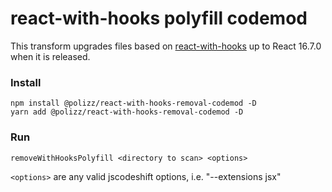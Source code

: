 # react-with-hooks polyfill codemod

This transform upgrades files based on [react-with-hooks](https://github.com/yesmeck/react-with-hooks) up to React 16.7.0 when it is released.

### Install
```
npm install @polizz/react-with-hooks-removal-codemod -D
yarn add @polizz/react-with-hooks-removal-codemod -D
```

### Run
```removeWithHooksPolyfill <directory to scan> <options>```

```<options>``` are any valid jscodeshift options, i.e. "--extensions jsx"
